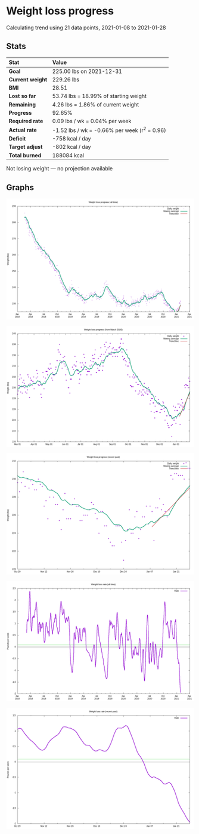 # Weight loss progress

Calculating trend using 21 data points, 2021-01-08 to 2021-01-28

## Stats

Stat|Value
:-|:-
**Goal**|225.00 lbs on 2021-12-31
**Current weight**|229.26 lbs
**BMI**|28.51
**Lost so far**|53.74 lbs = 18.99% of starting weight
**Remaining**|4.26 lbs =  1.86% of current  weight
**Progress**|92.65%
**Required rate**|0.09 lbs / wk = 0.04% per week
**Actual rate**|-1.52 lbs / wk = -0.66% per week  (r<sup>2</sup> = 0.96)
**Deficit**|-758 kcal / day
**Target adjust**|-802 kcal / day
**Total burned**|188084 kcal

Not losing weight &mdash; no projection available

## Graphs

![](weight-graph-alltime.png)

![](weight-graph-covid.png)

![](weight-graph-recent.png)

![](rate-graph-alltime.png)

![](rate-graph-recent.png)
